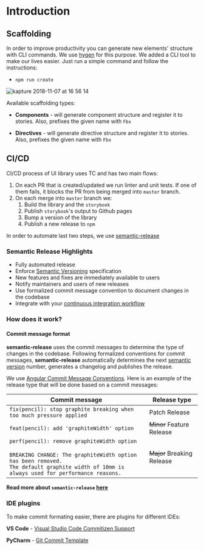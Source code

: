 # Introduction

## Scaffolding
In order to improve productivity you can generate new elements' structure with CLI commands. We use [hygen](http://www.hygen.io/) for this purpose. We added a CLI tool to make our lives easier. Just run a simple command and follow the instructions:
  - `npm run create`

![kapture 2018-11-07 at 16 56 14](https://user-images.githubusercontent.com/1431699/48138987-189e1400-e2ae-11e8-8b13-7db5288c5941.gif)


Available scaffolding types:
- **Components** - will generate component structure and register it to stories. Also, prefixes the given name with `Fbx`

- **Directives** - will generate directive structure and register it to stories. Also, prefixes the given name with `Fbx`


## CI/CD

CI/CD process of UI library uses TC and has two main flows:

1. On each PR that is created/updated we run linter and unit tests. If one of them fails, it blocks the PR from being merged into `master` branch.
2. On each merge into `master` branch we:
   1. Build the library and the `storybook`
   2. Publish `storybook`'s output to Github pages
   3. Bump a version of the library
   4. Publish a new release to `npm`

In order to automate last two steps, we use [semantic-release](https://semantic-release.gitbook.io/semantic-release/)

### Semantic Release Highlights

- Fully automated release
- Enforce [Semantic Versioning](https://semver.org) specification
- New features and fixes are immediately available to users
- Notify maintainers and users of new releases
- Use formalized commit message convention to document changes in the codebase
- Integrate with your [continuous integration workflow](docs/recipes/README.md#ci-configurations)


### How does it work?

#### Commit message format

**semantic-release** uses the commit messages to determine the type of changes in the codebase. Following formalized conventions for commit messages, **semantic-release** automatically determines the next [semantic version](https://semver.org) number, generates a changelog and publishes the release.

We use [Angular Commit Message Conventions](https://github.com/angular/angular.js/blob/master/DEVELOPERS.md#-git-commit-guidelines). Here is an example of the release type that will be done based on a commit messages:

| Commit message                                                                                                                                                                                   | Release type               |
|--------------------------------------------------------------------------------------------------------------------------------------------------------------------------------------------------|----------------------------|
| `fix(pencil): stop graphite breaking when too much pressure applied`                                                                                                                             | Patch Release              |
| `feat(pencil): add 'graphiteWidth' option`                                                                                                                                                       | ~~Minor~~ Feature Release  |
| `perf(pencil): remove graphiteWidth option`<br><br>`BREAKING CHANGE: The graphiteWidth option has been removed.`<br>`The default graphite width of 10mm is always used for performance reasons.` | ~~Major~~ Breaking Release |

**Read more about `semantic-release` [here](https://semantic-release.gitbook.io/semantic-release/)**

### IDE plugins

To make commit formating easier, there are plugins for different IDEs:

**VS Code** - [Visual Studio Code Commitizen Support](https://marketplace.visualstudio.com/items?itemName=KnisterPeter.vscode-commitizen)

**PyCharm** - [Git Commit Template](https://plugins.jetbrains.com/plugin/9861-git-commit-template)

